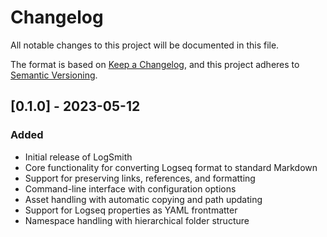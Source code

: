 # Changelog

All notable changes to this project will be documented in this file.

The format is based on [Keep a Changelog](https://keepachangelog.com/en/1.0.0/),
and this project adheres to [Semantic Versioning](https://semver.org/spec/v2.0.0.html).

## [0.1.0] - 2023-05-12

### Added
- Initial release of LogSmith
- Core functionality for converting Logseq format to standard Markdown
- Support for preserving links, references, and formatting
- Command-line interface with configuration options
- Asset handling with automatic copying and path updating
- Support for Logseq properties as YAML frontmatter
- Namespace handling with hierarchical folder structure